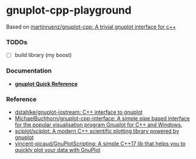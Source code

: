 gnuplot-cpp-playground
======================
Based on [martinruenz/gnuplot-cpp: A trivial gnuplot interface for c++](https://github.com/martinruenz/gnuplot-cpp)

### TODOs
- [ ] build library (my boost)

### Documentation
- [**gnuplot Quick Reference**](http://www.gnuplot.info/docs_4.0/gpcard.pdf)

### Reference
- [dstahlke/gnuplot-iostream: C++ interface to gnuplot](https://github.com/dstahlke/gnuplot-iostream)
- [MichaelBuchhorn/gnuplot-cpp-interface: A simple pipe based interface for the popular visualisation program Gnuplot for C++ and Windows.](https://github.com/MichaelBuchhorn/gnuplot-cpp-interface)
- [sciplot/sciplot: A modern C++ scientific plotting library powered by gnuplot](https://github.com/sciplot/sciplot)
- [vincent-picaud/GnuPlotScripting: A simple C++17 lib that helps you to quickly plot your data with GnuPlot](https://github.com/vincent-picaud/GnuPlotScripting)
